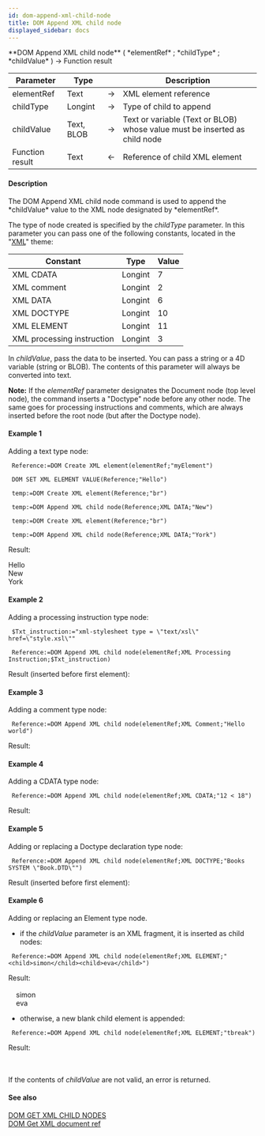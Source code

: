 ```yaml
---
id: dom-append-xml-child-node
title: DOM Append XML child node
displayed_sidebar: docs
---
```


<!--REF #_command_.DOM Append XML child node.Syntax-->**DOM Append XML child node** ( *elementRef* ; *childType* ; *childValue* ) -> Function result<!-- END REF-->
<!--REF #_command_.DOM Append XML child node.Params-->
| Parameter | Type |  | Description |
| --- | --- | --- | --- |
| elementRef | Text | -> | XML element reference |
| childType | Longint | -> | Type of child to append |
| childValue | Text, BLOB | -> | Text or variable (Text or BLOB) whose value must be inserted as child node |
| Function result | Text | <- | Reference of child XML element |

<!-- END REF-->

#### Description 

<!--REF #_command_.DOM Append XML child node.Summary-->The DOM Append XML child node command is used to append the *childValue* value to the XML node designated by *elementRef*.<!-- END REF--> 

The type of node created is specified by the *childType* parameter. In this parameter you can pass one of the following constants, located in the "[XML](/4Dv20R6/4D/20-R6/XML.302-6958496.en.html)" theme:  

| Constant                   | Type    | Value |
| -------------------------- | ------- | ----- |
| XML CDATA                  | Longint | 7     |
| XML comment                | Longint | 2     |
| XML DATA                   | Longint | 6     |
| XML DOCTYPE                | Longint | 10    |
| XML ELEMENT                | Longint | 11    |
| XML processing instruction | Longint | 3     |

In *childValue*, pass the data to be inserted. You can pass a string or a 4D variable (string or BLOB). The contents of this parameter will always be converted into text. 

**Note:** If the *elementRef* parameter designates the Document node (top level node), the command inserts a "Doctype" node before any other node. The same goes for processing instructions and comments, which are always inserted before the root node (but after the Doctype node). 

#### Example 1 

Adding a text type node:

```4d
 Reference:=DOM Create XML element(elementRef;"myElement")

 DOM SET XML ELEMENT VALUE(Reference;"Hello")

 temp:=DOM Create XML element(Reference;"br")

 temp:=DOM Append XML child node(Reference;XML DATA;"New")

 temp:=DOM Create XML element(Reference;"br")

 temp:=DOM Append XML child node(Reference;XML DATA;"York")
```

Result:  

<myElement>Hello<br/>New<br/>York</myElement>

#### Example 2 

Adding a processing instruction type node:

```4d
 $Txt_instruction:="xml-stylesheet type = \"text/xsl\" href=\"style.xsl\""

 Reference:=DOM Append XML child node(elementRef;XML Processing Instruction;$Txt_instruction)
```

Result (inserted before first element):  

<?xml-stylesheet type="text/xsl" href="style.xsl"?>

#### Example 3 

Adding a comment type node:

```4d
 Reference:=DOM Append XML child node(elementRef;XML Comment;"Hello world")
```

Result:  

<!--Hello world-->

#### Example 4 

Adding a CDATA type node:

```4d
 Reference:=DOM Append XML child node(elementRef;XML CDATA;"12 < 18")
```

Result:  

<element><![CDATA[12 < 18]]></element>

#### Example 5 

Adding or replacing a Doctype declaration type node:

```4d
 Reference:=DOM Append XML child node(elementRef;XML DOCTYPE;"Books SYSTEM \"Book.DTD\"")
```

Result (inserted before first element):  

<!DOCTYPE Books SYSTEM  "Book.DTD">

#### Example 6 

Adding or replacing an Element type node.

* if the *childValue* parameter is an XML fragment, it is inserted as child nodes:  
```4d  
 Reference:=DOM Append XML child node(elementRef;XML ELEMENT;"<child>simon</child><child>eva</child>")  
```  
    
Result:  
<parent>  
    <child>simon</child>  
    <child>eva</child>  
</parent>
* otherwise, a new blank child element is appended:  
```4d  
 Reference:=DOM Append XML child node(elementRef;XML ELEMENT;"tbreak")  
```  
    
Result:  
<parent>  
     <tbreak/>  
 </parent>

If the contents of *childValue* are not valid, an error is returned. 

#### See also 
[DOM GET XML CHILD NODES](dom-get-xml-child-nodes.md)  
[DOM Get XML document ref](dom-get-xml-document-ref.md)  